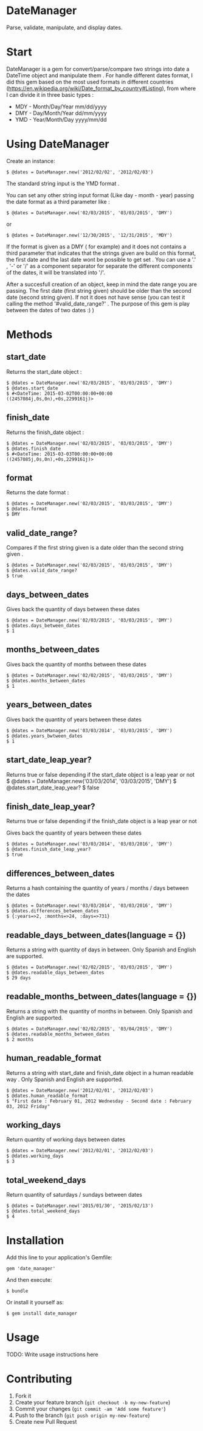 # DateManager

Parse, validate, manipulate, and display dates.

# Start

DateManager is a gem for convert/parse/compare two strings into date a DateTime object and manipulate them .
For handle different dates format, I did this gem based on the most used formats in different countries (https://en.wikipedia.org/wiki/Date_format_by_country#Listing), from where I can divide it in three basic types :

- MDY - Month/Day/Year mm/dd/yyyy
- DMY - Day/Month/Year dd/mm/yyyy
- YMD - Year/Month/Day yyyy/mm/dd

# Using DateManager

Create an instance:

    $ @dates = DateManager.new('2012/02/02', '2012/02/03')

The standard string input is the YMD format .

You can set any other string input format (Like day - month - year) passing the date format as a third parameter like :

    $ @dates = DateManager.new('02/03/2015', '03/03/2015', 'DMY')

or

    $ @dates = DateManager.new('12/30/2015', '12/31/2015', 'MDY')


If the format is given as a DMY ( for example) and it does not contains a third parameter that indicates that the strings given are build on this format, the first date and the last date wont be possible to get set .
You can use a '.' , '-' or '/' as a component separator for separate the different components of the dates, it will be translated into '/'.

After a succesfull creation of an object, keep in mind the date range you are passing. The first date (first string given) should be older than the second date (second string given). If not it does not have sense (you can test it calling the method '#valid_date_range?' . The purpose of this gem is play between the dates of two dates :) )

# Methods

## start_date
Returns the start_date object :

    $ @dates = DateManager.new('02/03/2015', '03/03/2015', 'DMY')
    $ @dates.start_date
    $ #<DateTime: 2015-03-02T00:00:00+00:00 ((2457084j,0s,0n),+0s,2299161j)>

## finish_date
Returns the finish_date object :

    $ @dates = DateManager.new('02/03/2015', '03/03/2015', 'DMY')
    $ @dates.finish_date
    $ #<DateTime: 2015-03-03T00:00:00+00:00 ((2457085j,0s,0n),+0s,2299161j)>

## format
Returns the date format :

    $ @dates = DateManager.new('02/03/2015', '03/03/2015', 'DMY')
    $ @dates.format
    $ DMY

## valid_date_range?

Compares if the first string given is a date older than the second string given .

    $ @dates = DateManager.new('02/03/2015', '03/03/2015', 'DMY')
    $ @dates.valid_date_range?
    $ true

## days_between_dates

Gives back the quantity of days between these dates

    $ @dates = DateManager.new('02/03/2015', '03/03/2015', 'DMY')
    $ @dates.days_between_dates
    $ 1

## months_between_dates

Gives back the quantity of months between these dates

    $ @dates = DateManager.new('02/02/2015', '03/03/2015', 'DMY')
    $ @dates.months_between_dates
    $ 1

## years_between_dates

Gives back the quantity of years between these dates

    $ @dates = DateManager.new('03/03/2014', '03/03/2015', 'DMY')
    $ @dates.years_bwtween_dates
    $ 1

## start_date_leap_year?

Returns true or false depending if the start_date object is a leap year or not
    $ @dates = DateManager.new('03/03/2014', '03/03/2015', 'DMY')
    $ @dates.start_date_leap_year?
    $ false

## finish_date_leap_year?

Returns true or false depending if the finish_date object is a leap year or not

Gives back the quantity of years between these dates

    $ @dates = DateManager.new('03/03/2014', '03/03/2016', 'DMY')
    $ @dates.finish_date_leap_year?
    $ true

## differences_between_dates

Returns a hash containing the quantity of years / months / days between the dates

    $ @dates = DateManager.new('03/03/2014', '03/03/2016', 'DMY')
    $ @dates.differences_between_dates
    $ {:years=>2, :months=>24, :days=>731}

## readable_days_between_dates(language = {})

Returns a string with quantity of days in between. Only Spanish and English are supported.

    $ @dates = DateManager.new('02/02/2015', '03/03/2015', 'DMY')
    $ @dates.readable_days_between_dates
    $ 29 days

## readable_months_between_dates(language = {})

Returns a string with the quantity of months in between. Only Spanish and English are supported.

    $ @dates = DateManager.new('02/02/2015', '03/04/2015', 'DMY')
    $ @dates.readable_months_between_dates
    $ 2 months

## human_readable_format

Returns a string with start_date and finish_date object in a human readable way . Only Spanish and English are supported.

    $ @dates = DateManager.new('2012/02/01', '2012/02/03')
    $ @dates.human_readable_format
    $ "First date : February 01, 2012 Wednesday - Second date : February 03, 2012 Friday"

## working_days

Return quantity of working days between dates

    $ @dates = DateManager.new('2012/02/01', '2012/02/03')
    $ @dates.working_days
    $ 3

## total_weekend_days

Return quantity of saturdays / sundays between dates

    $ @dates = DateManager.new('2015/01/30', '2015/02/13')
    $ @dates.total_weekend_days
    $ 4

# Installation

Add this line to your application's Gemfile:

    gem 'date_manager'

And then execute:

    $ bundle

Or install it yourself as:

    $ gem install date_manager

# Usage

TODO: Write usage instructions here

# Contributing

1. Fork it
2. Create your feature branch (`git checkout -b my-new-feature`)
3. Commit your changes (`git commit -am 'Add some feature'`)
4. Push to the branch (`git push origin my-new-feature`)
5. Create new Pull Request